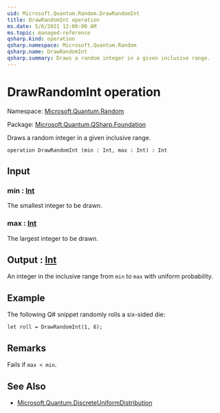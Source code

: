 ```yaml
---
uid: Microsoft.Quantum.Random.DrawRandomInt
title: DrawRandomInt operation
ms.date: 5/6/2021 12:00:00 AM
ms.topic: managed-reference
qsharp.kind: operation
qsharp.namespace: Microsoft.Quantum.Random
qsharp.name: DrawRandomInt
qsharp.summary: Draws a random integer in a given inclusive range.
---
```


# DrawRandomInt operation

Namespace: [Microsoft.Quantum.Random](xref:Microsoft.Quantum.Random)

Package: [Microsoft.Quantum.QSharp.Foundation](https://nuget.org/packages/Microsoft.Quantum.QSharp.Foundation)


Draws a random integer in a given inclusive range.

```qsharp
operation DrawRandomInt (min : Int, max : Int) : Int
```


## Input

### min : [Int](xref:microsoft.quantum.qsharp.valueliterals#int-literals)

The smallest integer to be drawn.


### max : [Int](xref:microsoft.quantum.qsharp.valueliterals#int-literals)

The largest integer to be drawn.



## Output : [Int](xref:microsoft.quantum.qsharp.valueliterals#int-literals)

An integer in the inclusive range from `min` to `max` with uniformprobability.

## Example

The following Q# snippet randomly rolls a six-sided die:```qsharplet roll = DrawRandomInt(1, 6);```

## Remarks

Fails if `max < min`.

## See Also

- [Microsoft.Quantum.DiscreteUniformDistribution](xref:Microsoft.Quantum.DiscreteUniformDistribution)